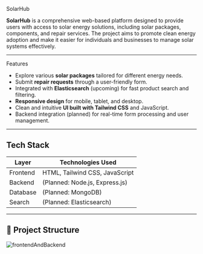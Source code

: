 SolarHub

**SolarHub** is a comprehensive web-based platform designed to provide users with access to solar energy solutions, including solar packages, components, and repair services. The project aims to promote clean energy adoption and make it easier for individuals and businesses to manage solar systems effectively.

---

Features

-  Explore various **solar packages** tailored for different energy needs.
-  Submit **repair requests** through a user-friendly form.
-  Integrated with **Elasticsearch** (upcoming) for fast product search and filtering.
-  **Responsive design** for mobile, tablet, and desktop.
-  Clean and intuitive **UI built with Tailwind CSS** and JavaScript.
-  Backend integration (planned) for real-time form processing and user management.

---

##  Tech Stack

| Layer     | Technologies Used                          |
|-----------|---------------------------------------------|
| Frontend  | HTML, Tailwind CSS, JavaScript         |
| Backend   | (Planned: Node.js, Express.js)              |
| Database  | (Planned: MongoDB)                          |
| Search    | (Planned: Elasticsearch)                    |

---

## 📂 Project Structure


![frontendAndBackend](https://github.com/user-attachments/assets/04358985-2de3-4c27-a235-47bd29121185)
